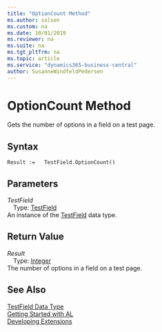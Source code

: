 ```yaml
---
title: "OptionCount Method"
ms.author: solsen
ms.custom: na
ms.date: 10/01/2019
ms.reviewer: na
ms.suite: na
ms.tgt_pltfrm: na
ms.topic: article
ms.service: "dynamics365-business-central"
author: SusanneWindfeldPedersen
---
```

[//]: # (START>DO_NOT_EDIT)
[//]: # (IMPORTANT:Do not edit any of the content between here and the END>DO_NOT_EDIT.)
[//]: # (Any modifications should be made in the .xml files in the ModernDev repo.)
# OptionCount Method
Gets the number of options in a field on a test page.


## Syntax
```
Result :=   TestField.OptionCount()
```

## Parameters
*TestField*  
&emsp;Type: [TestField](testfield-data-type.md)  
An instance of the [TestField](testfield-data-type.md) data type.  

## Return Value
*Result*  
&emsp;Type: [Integer](../integer/integer-data-type.md)  
The number of options in a field on a test page.  


[//]: # (IMPORTANT: END>DO_NOT_EDIT)
## See Also
[TestField Data Type](testfield-data-type.md)  
[Getting Started with AL](../../devenv-get-started.md)  
[Developing Extensions](../../devenv-dev-overview.md)